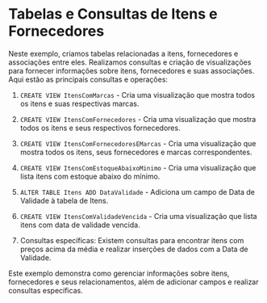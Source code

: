 # Tabelas e Consultas de Itens e Fornecedores

Neste exemplo, criamos tabelas relacionadas a itens, fornecedores e associações entre eles. Realizamos consultas e criação de visualizações para fornecer informações sobre itens, fornecedores e suas associações. Aqui estão as principais consultas e operações:

1. `CREATE VIEW ItensComMarcas` - Cria uma visualização que mostra todos os itens e suas respectivas marcas.

2. `CREATE VIEW ItensComFornecedores` - Cria uma visualização que mostra todos os itens e seus respectivos fornecedores.

3. `CREATE VIEW ItensComFornecedoresEMarcas` - Cria uma visualização que mostra todos os itens, seus fornecedores e marcas correspondentes.

4. `CREATE VIEW ItensComEstoqueAbaixoMinimo` - Cria uma visualização que lista itens com estoque abaixo do mínimo.

5. `ALTER TABLE Itens ADD DataValidade` - Adiciona um campo de Data de Validade à tabela de Itens.

6. `CREATE VIEW ItensComValidadeVencida` - Cria uma visualização que lista itens com data de validade vencida.

7. Consultas específicas: Existem consultas para encontrar itens com preços acima da média e realizar inserções de dados com a Data de Validade.

Este exemplo demonstra como gerenciar informações sobre itens, fornecedores e seus relacionamentos, além de adicionar campos e realizar consultas específicas.
